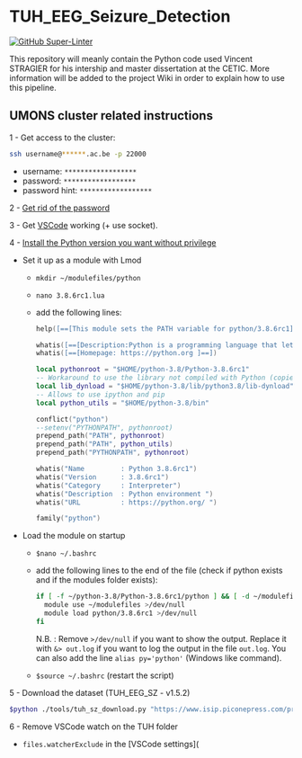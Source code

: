 # TUH_EEG_Seizure_Detection
[![GitHub Super-Linter](https://github.com/cetic/TUH_EEG_Seizure_Detection/workflows/Lint%20Code%20Base/badge.svg)](https://github.com/marketplace/actions/super-linter)

This repository will meanly contain the Python code used Vincent STRAGIER for his intership and master dissertation at the CETIC. More information will be added to the project Wiki in order to explain how to use this pipeline.

## UMONS cluster related instructions

1 - Get access to the cluster:

```bash
ssh username@******.ac.be -p 22000
```

- username: `******************`
- password: `******************`
- password hint: `******************`

2 - [Get rid of the password](http://linuxproblem.org/art_9.html)

3 - Get [VSCode](https://code.visualstudio.com/docs/remote/ssh) working (+ use socket).

4 - [Install the Python version you want without privilege](http://thelazylog.com/install-python-as-local-user-on-linux/)

- Set it up as a module with Lmod

  - ``mkdir ~/modulefiles/python``

  - ``nano 3.8.6rc1.lua``

  - add the following lines:

    ```lua
    help([==[This module sets the PATH variable for python/3.8.6rc1]==])
    
    whatis([==[Description:Python is a programming language that lets you work quickly and integrate systems more effectively. ]==])
    whatis([==[Homepage: https://python.org ]==])
    
    local pythonroot = "$HOME/python-3.8/Python-3.8.6rc1"
    -- Workaround to use the library not compiled with Python (copied from Python 3.6)
    local lib_dynload = "$HOME/python-3.8/lib/python3.8/lib-dynload"
    -- Allows to use ipython and pip
    local python_utils = "$HOME/python-3.8/bin"
    
    conflict("python")
    --setenv("PYTHONPATH", pythonroot)
    prepend_path("PATH", pythonroot)
    prepend_path("PATH", python_utils)
    prepend_path("PYTHONPATH", pythonroot)
    
    whatis("Name         : Python 3.8.6rc1")
    whatis("Version      : 3.8.6rc1")
    whatis("Category     : Interpreter")
    whatis("Description  : Python environment ")
    whatis("URL          : https://python.org/ ")
    
    family("python")
    ```

- Load the module on startup

  - ``$nano ~/.bashrc``

  - add the following lines to the end of the file (check if python exists and if the modules folder exists):

    ```bash
    if [ -f ~/python-3.8/Python-3.8.6rc1/python ] && [ -d ~/modulefiles/python ]; then
      module use ~/modulefiles >/dev/null
      module load python/3.8.6rc1 >/dev/null
    fi
    ```

    N.B. : Remove ``>/dev/null`` if you want to show the output. Replace it with ``&> out.log`` if you want to log the output in the file ``out.log``. You can also add the line ``alias py='python'`` (Windows like command).

  - `$source ~/.bashrc` (restart the script)




 5 - Download the dataset (TUH_EEG_SZ - v1.5.2)

  ```bash
  $python ./tools/tuh_sz_download.py "https://www.isip.piconepress.com/projects/tuh_eeg/downloads/tuh_eeg_seizure/v1.5.2/" nedc_tuh_eeg nedc_tuh_eeg --path /home_nfs/stragierv/TUH_SZ_v1.5.2/
  ```

 6 - Remove VSCode watch on the TUH folder

- ``files.watcherExclude`` in the [VSCode settings](